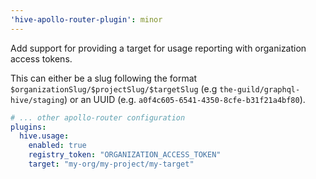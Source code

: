 ```yaml
---
'hive-apollo-router-plugin': minor
---
```


Add support for providing a target for usage reporting with organization access tokens.

This can either be a slug following the format `$organizationSlug/$projectSlug/$targetSlug` (e.g `the-guild/graphql-hive/staging`)
or an UUID (e.g. `a0f4c605-6541-4350-8cfe-b31f21a4bf80`).

```yaml
# ... other apollo-router configuration
plugins:
  hive.usage:
    enabled: true
    registry_token: "ORGANIZATION_ACCESS_TOKEN"
    target: "my-org/my-project/my-target"
```